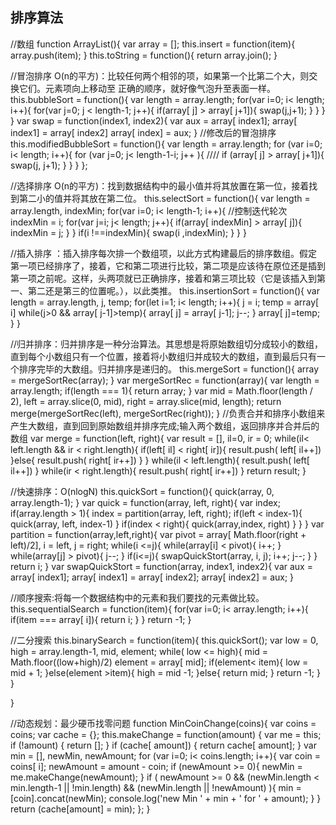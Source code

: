 ## 排序算法

//数组
function ArrayList(){
  var array = [];
  this.insert = function(item){
    array.push(item);
  }
  this.toString = function(){
    return array.join();
  }

  //冒泡排序 O(n的平方)：比较任何两个相邻的项，如果第一个比第二个大，则交换它们。元素项向上移动至
正确的顺序，就好像气泡升至表面一样。
  this.bubbleSort = function(){
    var length = array.length;
    for(var i=0; i< length; i++){
      for(var j=0; j < length-1; j++){
        if(array[ j] > array[ j+1]){
          swap(j,j+1);
        }
      }
    }
  }
  var swap = function(index1, index2){
    var aux = array[ index1];
    array[ index1] = array[ index2]
    array[ index] = aux;
  }
  //修改后的冒泡排序
  this.modifiedBubbleSort = function(){
    var length = array.length;
    for (var i=0; i< length; i++){
      for (var j=0; j< length-1-i; j++ ){   ////
        if (array[ j] > array[ j+1]){
          swap(j, j+1);
        }
      }
    }
  };

  //选择排序 O(n的平方)：找到数据结构中的最小值并将其放置在第一位，接着找到第二小的值并将其放在第二位。
  this.selectSort = function(){
    var length = array.length,
        indexMin;
    for(var i=0; i< length-1; i++){ //控制迭代轮次
      indexMin = i;
      for(var j=i; j< length; j++){
        if(array[ indexMin] > array[ j]){
          indexMin = j;
        }
      }
      if(i !==indexMin){
        swap(i ,indexMin);
      }
    }
  }

  //插入排序 ：插入排序每次排一个数组项，以此方式构建最后的排序数组。假定第一项已经排序了，接着，它和第二项进行比较，第二项是应该待在原位还是插到第一项之前呢。这样，头两项就已正确排序，接着和第三项比较（它是该插入到第一、第二还是第三的位置呢。），以此类推。
  this.insertionSort = function(){
    var length = array.length, j, temp;
    for(let i=1; i< length; i++){
      j = i;
      temp = array[ i]
      while(j>0 && array[ j-1]>temp){
        array[ j] = array[ j-1];
        j--;
      }
      array[ j]=temp;
    }
  }

  //归并排序：归并排序是一种分治算法。其思想是将原始数组切分成较小的数组，直到每个小数组只有一个位置，接着将小数组归并成较大的数组，直到最后只有一个排序完毕的大数组。归并排序是递归的。
  this.mergeSort = function(){
    array = mergeSortRec(array);
  }
  var mergeSortRec = function(array){
    var length = array.length;
    if(length === 1){
      return array;
    }
    var mid = Math.floor(length / 2),
        left = array.slice(0, mid),
        right = array.slice(mid, length);
    return merge(mergeSortRec(left), mergeSortRec(right));
  }
  //负责合并和排序小数组来产生大数组，直到回到原始数组并排序完成;输入两个数组，返回排序并合并后的数组
  var merge = function(left, right){
    var result = [], il=0, ir = 0;
    while(il< left.length && ir < right.length){
      if(left[ il] < right[ ir]){
        result.push( left[ il++])
      }else{
        result.push( right[ ir++])
      }
    }
    while(il < left.length){
      result.push( left[ il++])
    }
    while(ir < right.length){
      result.push( right[ ir++])
    }
    return result;
  }

  //快速排序：O(nlogN)
  this.quickSort = function(){
    quick(array, 0, array.length-1);
  }
  var quick = function(array, left, right){
    var index;
    if(array.length > 1){
      index = partition(array, left, right);
      if(left < index-1){ 
        quick(array, left, index-1)
      }
      if(index < right){
        quick(array,index, right)
      }
    }
  }
  var partition = function(array,left,right){
    var pivot = array[ Math.floor(right + left)/2],
        i = left,
        j = right;
    while(i <=j){
      while(array[i] < pivot){
        i++;
      }
      while(array[j] > pivot){
        j--;
      }
      if(i<=j){
        swapQuickStort(array, i, j);
        i++;
        j--;
      }
    }
    return i;
  }
  var swapQuickStort = function(array, index1, index2){
    var aux = array[ index1];
    array[ index1] = array[ index2];
    array[ index2] = aux;
  }

  //顺序搜索:将每一个数据结构中的元素和我们要找的元素做比较。
  this.sequentialSearch = function(item){
    for(var i=0; i< array.length; i++){
      if(item === array[ i]){
        return i;
      }
    }
    return -1;
  }

  //二分搜索
  this.binarySearch = function(item){
    this.quickSort();
    var low = 0, high = array.length-1, mid, element;
    while( low <= high){
      mid = Math.floor((low+high)/2)
      element = array[ mid];
      if(element< item){
        low = mid + 1;
      }else(element >item){
        high = mid -1;
      }else{
        return mid;
      }
      return -1;
    }
  }

}

//动态规划：最少硬币找零问题
function MinCoinChange(coins){
  var coins = coins; 
  var cache = {}; 
  this.makeChange = function(amount) {
    var me = this;
    if (!amount) { 
      return [];
    }
    if (cache[  amount]) { 
      return cache[ amount];
    }
    var min = [], newMin, newAmount;
    for (var i=0; i< coins.length; i++){ 
    var coin = coins[ i];
    newAmount = amount - coin; 
    if (newAmount >= 0){
      newMin = me.makeChange(newAmount); 
    }
    if (
      newAmount >= 0 && 
      (newMin.length < min.length-1 || !min.length)
      && (newMin.length || !newAmount)
    ){
      min = [coin].concat(newMin);
      console.log('new Min ' + min + ' for ' + amount);
    }
    }
    return (cache[amount] = min);
  };
}